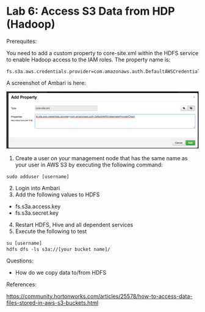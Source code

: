 # Lab 6: Access S3 Data from HDP (Hadoop)

Prerequites:

You need to add a custom property to core-site.xml within the  HDFS service to enable Hadoop access to the IAM roles.  The property name is:
```
fs.s3a.aws.credentials.provider=com.amazonaws.auth.DefaultAWSCredentialsProviderChain
```

A screenshot of Ambari is here:

![core-site.xml for setting up IAM for Hadoop](/images/Screen%20Shot%202017-08-10%20at%202.04.20%20PM.PNG)

1. Create a user on your management node that has the same name as your user in AWS S3 by executing the following command:
```
sudo adduser [username]
```
2. Login into Ambari
3. Add the following values to HDFS
  - fs.s3a.access.key
  - fs.s3a.secret.key
4. Restart HDFS, Hive and all dependent services
5. Execute the following to test
```
su [username]
hdfs dfs -ls s3a://[your bucket name]/
```
Questions:

- How do we copy data to/from HDFS

References:

https://community.hortonworks.com/articles/25578/how-to-access-data-files-stored-in-aws-s3-buckets.html
